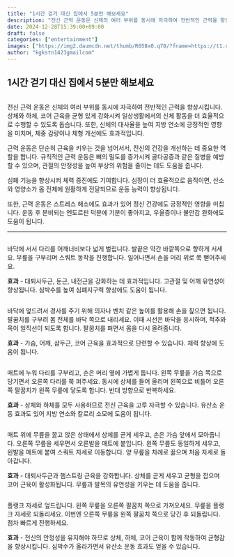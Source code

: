 ```yaml
---
title: "1시간 걷기 대신 집에서 5분만 해보세요"
description: "전신 근력 운동은 신체의 여러 부위를 동시에 자극하여 전반적인 근력을 향상시킵니다. 상체와 하체, 코어 근육을 균형 있게 강화시켜 일상생활에서의 신체 활동을 더 효율적으로 수행할 수 있도록 돕습니다. 또한, 신체의 대사율을 높여 지방 연소에 긍정적인 영향을 미치며, 체"
date: 2024-12-28T15:39:00+09:00
draft: false
categories: ["entertainment"]
images: ["https://img2.daumcdn.net/thumb/R658x0.q70/?fname=https://t1.daumcdn.net/news/202412/11/tenbody/20241211173005563pzxv.png", "https://t1.daumcdn.net/news/202412/11/tenbody/20241211173005973ogru.gif", "https://t1.daumcdn.net/news/202412/11/tenbody/20241211173006338btnl.gif", "https://t1.daumcdn.net/news/202412/11/tenbody/20241211173006667tkeo.gif", "https://t1.daumcdn.net/news/202412/11/tenbody/20241211173006953bsga.gif"]
author: "kgkstn1423gmailcom"
---
```


<h2 >1시간 걷기 대신 집에서 5분만 해보세요</h2> <figure ><img src="https://img2.daumcdn.net/thumb/R658x0.q70/?fname=https://t1.daumcdn.net/news/202412/11/tenbody/20241211173005563pzxv.png" alt=""/></figure> <p>전신 근력 운동은 신체의 여러 부위를 동시에 자극하여 전반적인 근력을 향상시킵니다. 상체와 하체, 코어 근육을 균형 있게 강화시켜 일상생활에서의 신체 활동을 더 효율적으로 수행할 수 있도록 돕습니다. 또한, 신체의 대사율을 높여 지방 연소에 긍정적인 영향을 미치며, 체중 감량이나 체형 개선에도 효과적입니다.</p> <p>근력 운동은 단순히 근육을 키우는 것을 넘어서서, 전신의 건강을 개선하는 데 중요한 역할을 합니다. 규칙적인 근력 운동은 뼈의 밀도를 증가시켜 골다공증과 같은 질병을 예방할 수 있으며, 관절의 안정성을 높여 부상의 위험을 줄이는 데도 도움을 줍니다.</p> <p>심폐 기능을 향상시켜 체력 증진에도 기여합니다. 심장이 더 효율적으로 움직이면, 산소와 영양소가 몸 전체에 원활하게 전달되므로 운동 능력이 향상됩니다.</p> <p>또한, 근력 운동은 스트레스 해소에도 효과가 있어 정신 건강에도 긍정적인 영향을 미칩니다. 운동 후 분비되는 엔도르핀 덕분에 기분이 좋아지고, 우울증이나 불안감 완화에도 도움이 됩니다.</p> <hr /> <figure ><img src="https://t1.daumcdn.net/news/202412/11/tenbody/20241211173005973ogru.gif" alt=""/></figure> <p>바닥에 서서 다리를 어깨너비보다 넓게 벌립니다. 발끝은 약간 바깥쪽으로 향하게 서세요. 무릎을 구부리며 스쿼트 동작을 진행합니다. 일어나면서 손을 머리 위로 쭉 뻗어주세요.</p> <p><strong>효과</strong> - 대퇴사두근, 둔근, 내전근을 강화하는 데 효과적입니다. 고관절 및 어깨 유연성이 향상됩니다. 심박수를 높여 심폐지구력 향상에도 도움이 됩니다.</p> <figure ><img src="https://t1.daumcdn.net/news/202412/11/tenbody/20241211173006338btnl.gif" alt=""/></figure> <p>바닥에 엎드려서 경사를 주기 위해 의자나 벤치 같은 높이를 활용해 손을 짚으면 됩니다. 팔꿈치를 구부려 몸 전체를 바닥 쪽으로 내리세요. 이때 시선은 바닥을 응시하며, 척추와 목이 일직선이 되도록 합니다. 팔꿈치를 펴면서 몸을 다시 올려줍니다.</p> <p><strong>효과</strong> - 가슴, 어깨, 삼두근, 코어 근육을 효과적으로 단련할 수 있습니다. 체력 향상에 도움이 됩니다.</p> <figure ><img src="https://t1.daumcdn.net/news/202412/11/tenbody/20241211173006667tkeo.gif" alt=""/></figure> <p>매트에 누워 다리를 구부리고, 손은 머리 옆에 가볍게 둡니다. 왼쪽 무릎을 가슴 쪽으로 당기면서 오른쪽 다리를 쭉 펴주세요. 동시에 상체를 들어 올리며 왼쪽으로 비틀어 오른쪽 팔꿈치가 왼쪽 무릎에 닿도록 합니다. 반대 방향으로 반복하세요.</p> <p><strong>효과</strong> - 상체와 하체를 모두 사용하므로 전신 근육을 고루 자극할 수 있습니다. 유산소 운동 효과도 있어 지방 연소와 칼로리 소모에 도움이 됩니다.</p> <figure ><img src="https://t1.daumcdn.net/news/202412/11/tenbody/20241211173006953bsga.gif" alt=""/></figure> <p>매트 위에 무릎을 꿇고 앉은 상태에서 상체를 곧게 세우고, 손은 가슴 앞에서 모아줍니다. 오른쪽 무릎을 세우면서 오른발을 매트에 붙입니다. 왼쪽 무릎도 동일하게 세우고, 왼발을 매트에 붙여 스쿼트 자세로 이동합니다. 양 무릎을 차례로 꿇으며 처음 자세로 돌아갑니다.</p> <p><strong>효과</strong> - 대퇴사두근과 햄스트링 근육을 강화합니다. 상체를 곧게 세우고 균형을 잡으며 코어 근육이 활성화됩니다. 무릎과 발목의 유연성을 키우는 데 도움을 줍니다.</p> <figure ><img src="https://t1.daumcdn.net/news/202412/11/tenbody/20241211173007282phwt.gif" alt=""/></figure> <p>플랭크 자세로 엎드립니다. 왼쪽 무릎을 오른쪽 팔꿈치 쪽으로 가져오세요. 무릎을 플랭크 자세로 되돌리세요. 이번엔 오른쪽 무릎을 왼쪽 팔꿈치 쪽으로 당긴 후 되돌립니다. 점차 빠르게 진행하세요.</p> <p><strong>효과</strong> - 전신의 안정성을 유지해야 하므로 상체, 하체, 코어 근육이 함께 작동하여 균형감을 향상시킵니다. 심박수가 올라가면서 유산소 운동 효과도 얻을 수 있습니다.</p>